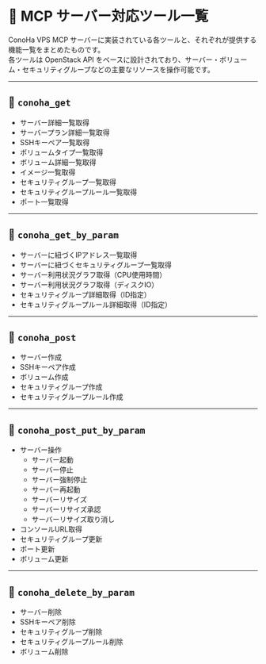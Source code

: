 # 🧰 MCP サーバー対応ツール一覧

ConoHa VPS MCP サーバーに実装されている各ツールと、それぞれが提供する機能一覧をまとめたものです。  
各ツールは OpenStack API をベースに設計されており、サーバー・ボリューム・セキュリティグループなどの主要なリソースを操作可能です。

---

## 🔹 `conoha_get`

- サーバー詳細一覧取得
- サーバープラン詳細一覧取得
- SSHキーペア一覧取得
- ボリュームタイプ一覧取得
- ボリューム詳細一覧取得
- イメージ一覧取得
- セキュリティグループ一覧取得
- セキュリティグループルール一覧取得
- ポート一覧取得

---

## 🔹 `conoha_get_by_param`

- サーバーに紐づくIPアドレス一覧取得  
- サーバーに紐づくセキュリティグループ一覧取得  
- サーバー利用状況グラフ取得（CPU使用時間）  
- サーバー利用状況グラフ取得（ディスクIO）  
- セキュリティグループ詳細取得（ID指定）  
- セキュリティグループルール詳細取得（ID指定）  

---

## 🔹 `conoha_post`

- サーバー作成  
- SSHキーペア作成  
- ボリューム作成  
- セキュリティグループ作成  
- セキュリティグループルール作成  

---

## 🔹 `conoha_post_put_by_param`

- サーバー操作  
  - サーバー起動  
  - サーバー停止  
  - サーバー強制停止  
  - サーバー再起動  
  - サーバーリサイズ  
  - サーバーリサイズ承認  
  - サーバーリサイズ取り消し  
- コンソールURL取得  
- セキュリティグループ更新  
- ポート更新  
- ボリューム更新  

---

## 🔹 `conoha_delete_by_param`

- サーバー削除  
- SSHキーペア削除
- セキュリティグループ削除  
- セキュリティグループルール削除  
- ボリューム削除
